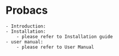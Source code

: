 # Probacs


	- Introduction:
	- Installation:
		- please refer to Installation guide
	- user manual:
		- please refer to User Manual
